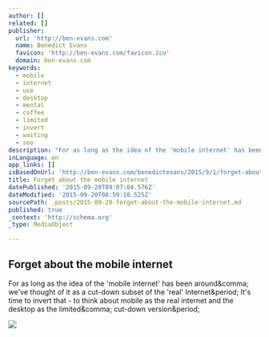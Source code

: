 ```yaml
---
author: []
related: []
publisher:
  url: 'http://ben-evans.com'
  name: Benedict Evans
  favicon: 'http://ben-evans.com/favicon.ico'
  domain: ben-evans.com
keywords:
  - mobile
  - internet
  - use
  - desktop
  - mental
  - coffee
  - limited
  - invert
  - waiting
  - seo
description: "For as long as the idea of the 'mobile internet' has been around, we've thought of it as a cut-down subset of the 'real' Internet. It's time to invert that - to think about mobile as the real internet and the desktop as the limited, cut-down version."
inLanguage: en
app_links: []
isBasedOnUrl: 'http://ben-evans.com/benedictevans/2015/9/1/forget-about-mobile-internet'
title: Forget about the mobile internet
datePublished: '2015-09-20T09:07:04.576Z'
dateModified: '2015-09-20T08:59:10.525Z'
sourcePath: _posts/2015-09-20-forget-about-the-mobile-internet.md
published: true
_context: 'http://schema.org'
_type: MediaObject

---
```

<article style=""><h1>Forget about the mobile internet</h1><p>For as long as the idea of the 'mobile internet' has been around&amp;comma; we've thought of it as a cut-down subset of the 'real' Internet&amp;period; It's time to invert that - to think about mobile as the real internet and the desktop as the limited&amp;comma; cut-down version&amp;period;</p><img src="https://static1.squarespace.com/static/50363cf324ac8e905e7df861/t/55e63d21e4b0927d8452d2fe/1441152290495/?format=1000w" /></article>